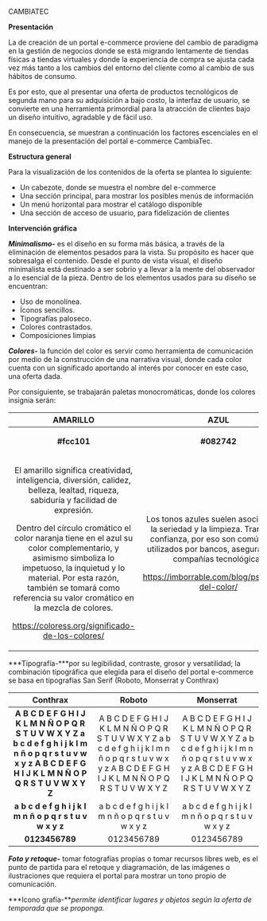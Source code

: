 ﻿CAMBIATEC

**Presentación**

La de creación de un portal e-commerce proviene del cambio de paradigma en la gestión de negocios donde se está migrando lentamente de tiendas físicas a tiendas virtuales y donde la experiencia de compra se ajusta cada vez más tanto a los cambios del entorno del cliente como al cambio de sus hábitos de consumo. 

Es por esto, que al presentar una oferta de productos tecnológicos de segunda mano para su adquisición a bajo costo, la interfaz de usuario, se convierte en una herramienta primordial para la atracción de clientes bajo un diseño intuitivo, agradable y de fácil uso. 

En consecuencia, se muestran a continuación los factores escenciales en el manejo de la presentación del portal e-commerce CambiaTec.

**Estructura general** 

Para la visualización de los contenidos de la oferta se plantea lo siguiente: 

- Un cabezote, donde se muestra el nombre del e-commerce 
- Una sección principal, para mostrar los posibles menús de información 
- Un menú horizontal para mostrar el catálogo disponible
- Una sección de acceso de usuario, para fidelización de clientes 

**Intervención gráfica**

***Minimalismo-*** es el diseño en su forma más básica, a través de la eliminación de elementos pesados para la vista. Su propósito es hacer que sobresalga el contenido. Desde el punto de vista visual, el diseño minimalista está destinado a ser sobrio y a llevar a la mente del observador a lo esencial de la pieza. Dentro de los elementos usados para su diseño se encuentran:

- Uso de monolínea.
- Íconos sencillos. 
- Tipografías paloseco. 
- Colores contrastados. 
- Composiciones limpias

***Colores-*** la función del color es servir como herramienta de comunicación por medio de la construcción de una narrativa visual, donde cada color cuenta con un significado aportando al interés por conocer en este caso, una oferta dada.

Por consiguiente, se trabajarán paletas monocromáticas, donde los colores insignia serán: 

|**AMARILLO**|**AZUL**|
| :-: | :-: |
|<p></p><p>**#fcc101**</p>|<p></p><p>**#082742**</p>|
|<p></p><p>El amarillo significa creatividad, inteligencia, diversión, calidez, belleza, lealtad, riqueza, sabiduría y facilidad de expresión.</p><p></p><p>Dentro del círculo cromático el color naranja tiene en el azul su color complementario, y asimismo simboliza lo impetuoso, la inquietud y lo material. Por esta razón, también se tomará como referencia su valor cromático en la mezcla de colores.</p><p>https://coloress.org/significado-de-los-colores/</p><p></p>|<p></p><p>Los tonos azules suelen asociarse con la seriedad y la limpieza. Transmiten confianza, por eso son comúnmente utilizados por bancos, aseguradoras y compañías tecnológicas</p><p></p><p>https://imborrable.com/blog/psicologia-del-color/</p>|

***Tipografía-***por su legibilidad, contraste, grosor y versatilidad; la combinación tipográfica que elegida para el diseño del portal e-commerce se basa en tipografías San Serif (Roboto, Monserrat y Conthrax)

|**Conthrax**|**Roboto**|**Monserrat**|
| :-: | :-: | :-: |
|**A B C D E F G H I J K L M N Ñ O P Q R S T U V W X Y Z a b c d e f g h i j k l m n ñ o p q r s t u v w x y z A B C D E F G H I J K L M N Ñ O P Q R S T U V W X Y Z**|A B C D E F G H I J K L M N Ñ O P Q R S T U V W X Y Z a b c d e f g h i j k l m n ñ o p q r s t u v w x y z A B C D E F G H I J K L M N Ñ O P Q R S T U V W X Y Z|A B C D E F G H I J K L M N Ñ O P Q R S T U V W X Y Z a b c d e f g h i j k l m n ñ o p q r s t u v w x y z A B C D E F G H I J K L M N Ñ O P Q R S T U V W X Y Z|
|**a b c d e f g h i j k l m n ñ o p q r s t u v w x y z**|a b c d e f g h i j k l m n ñ o p q r s t u v w x y z|a b c d e f g h i j k l m n ñ o p q r s t u v w x y z|
|**0123456789**|0123456789|0123456789|

***Foto y retoque-*** tomar fotografías propias o tomar recursos libres web, es el punto de partida para el retoque y diagramación, de las imágenes o ilustraciones que requiera el portal para mostrar un tono propio de comunicación.

***Icono grafía-***permite identificar lugares y objetos según la oferta de temporada que se proponga.* 

